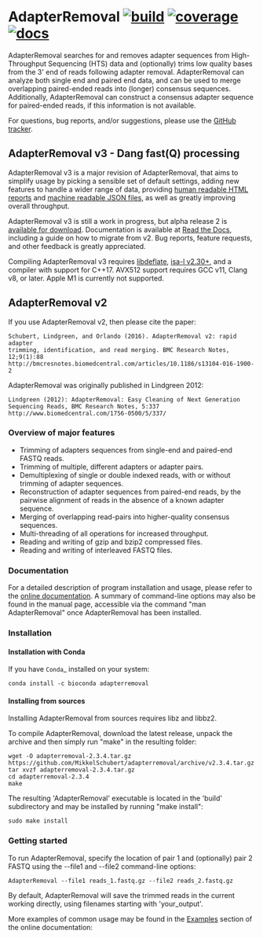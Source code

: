 # AdapterRemoval [![build](https://github.com/MikkelSchubert/adapterremoval/actions/workflows/build-and-test.yaml/badge.svg)](https://github.com/MikkelSchubert/adapterremoval/actions/workflows/build-and-test.yml) [![coverage](https://coveralls.io/repos/github/MikkelSchubert/adapterremoval/badge.svg?branch=master)](https://coveralls.io/github/MikkelSchubert/adapterremoval) [![docs](https://readthedocs.org/projects/adapterremoval/badge/?version=stable)](https://adapterremoval.readthedocs.io/)

AdapterRemoval searches for and removes adapter sequences from High-Throughput
Sequencing (HTS) data and (optionally) trims low quality bases from the 3' end
of reads following adapter removal. AdapterRemoval can analyze both single end
and paired end data, and can be used to merge overlapping paired-ended reads
into (longer) consensus sequences. Additionally, AdapterRemoval can construct a
consensus adapter sequence for paired-ended reads, if this information is not
available.

For questions, bug reports, and/or suggestions, please use the
[GitHub tracker](https://github.com/MikkelSchubert/adapterremoval/issues/).

## AdapterRemoval v3 - Dang fast(Q) processing

AdapterRemoval v3 is a major revision of AdapterRemoval, that aims to simplify usage by picking a sensible set of default settings, adding new features to handle a wider range of data, providing [human readable HTML reports](https://mikkelschubert.github.io/adapterremoval/examples/example.html) and [machine readable JSON files](https://mikkelschubert.github.io/adapterremoval/examples/example.json), as well as greatly improving overall throughput.

AdapterRemoval v3 is still a work in progress, but alpha release 2 is [available for download](https://github.com/MikkelSchubert/adapterremoval/releases/tag/v3.0.0-alpha2/). Documentation is available at [Read the Docs](https://adapterremoval.readthedocs.io/en/v3.0.0-alpha2/), including a guide on how to migrate from v2. Bug reports, feature requests, and other feedback is greatly appreciated.

Compiling AdapterRemoval v3 requires [libdeflate](https://github.com/ebiggers/libdeflate), [isa-l v2.30+](https://github.com/intel/isa-l), and a compiler with support for C++17. AVX512 support requires GCC v11, Clang v8, or later. Apple M1 is currently not supported.

## AdapterRemoval v2

If you use AdapterRemoval v2, then please cite the paper:

    Schubert, Lindgreen, and Orlando (2016). AdapterRemoval v2: rapid adapter
    trimming, identification, and read merging. BMC Research Notes, 12;9(1):88
    http://bmcresnotes.biomedcentral.com/articles/10.1186/s13104-016-1900-2

AdapterRemoval was originally published in Lindgreen 2012:

    Lindgreen (2012): AdapterRemoval: Easy Cleaning of Next Generation
    Sequencing Reads, BMC Research Notes, 5:337
    http://www.biomedcentral.com/1756-0500/5/337/

### Overview of major features

- Trimming of adapters sequences from single-end and paired-end FASTQ reads.
- Trimming of multiple, different adapters or adapter pairs.
- Demultiplexing of single or double indexed reads, with or without trimming
   of adapter sequences.
- Reconstruction of adapter sequences from paired-end reads, by the pairwise
   alignment of reads in the absence of a known adapter sequence.
- Merging of overlapping read-pairs into higher-quality consensus sequences.
- Multi-threading of all operations for increased throughput.
- Reading and writing of gzip and bzip2 compressed files.
- Reading and writing of interleaved FASTQ files.

### Documentation

For a detailed description of program installation and usage, please refer to
the [online documentation](https://adapterremoval.readthedocs.io/). A summary
of command-line options may also be found in the manual page, accessible via
the command "man AdapterRemoval" once AdapterRemoval has been installed.

### Installation

#### Installation with Conda

If you have `Conda`_ installed on your system:

    conda install -c bioconda adapterremoval

#### Installing from sources

Installing AdapterRemoval from sources requires libz and libbz2.

To compile AdapterRemoval, download the latest release, unpack the archive and
then simply run "make" in the resulting folder:

    wget -O adapterremoval-2.3.4.tar.gz https://github.com/MikkelSchubert/adapterremoval/archive/v2.3.4.tar.gz
    tar xvzf adapterremoval-2.3.4.tar.gz
    cd adapterremoval-2.3.4
    make

The resulting 'AdapterRemoval' executable is located in the 'build'
subdirectory and may be installed by running "make install":

    sudo make install

### Getting started

To run AdapterRemoval, specify the location of pair 1 and (optionally) pair 2
FASTQ using the --file1 and --file2 command-line options:

    AdapterRemoval --file1 reads_1.fastq.gz --file2 reads_2.fastq.gz

By default, AdapterRemoval will save the trimmed reads in the current working
directly, using filenames starting with 'your_output'.

More examples of common usage may be found in the
[Examples](https://adapterremoval.readthedocs.io/en/latest/examples.html)
section of the online documentation:
